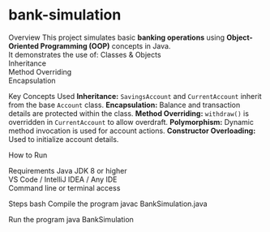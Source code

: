 # bank-simulation
Overview
This project simulates basic **banking operations** using **Object-Oriented Programming (OOP)** concepts in Java.  
It demonstrates the use of:
  Classes & Objects  
  Inheritance  
  Method Overriding  
  Encapsulation

 Key Concepts Used
 **Inheritance:** `SavingsAccount` and `CurrentAccount` inherit from the base `Account` class.
 **Encapsulation:** Balance and transaction details are protected within the class.
 **Method Overriding:** `withdraw()` is overridden in `CurrentAccount` to allow overdraft.
 **Polymorphism:** Dynamic method invocation is used for account actions.
 **Constructor Overloading:** Used to initialize account details.

 How to Run

 Requirements
 Java JDK 8 or higher  
 VS Code / IntelliJ IDEA / Any IDE  
 Command line or terminal access

 Steps
 bash
Compile the program
javac BankSimulation.java

Run the program
java BankSimulation
